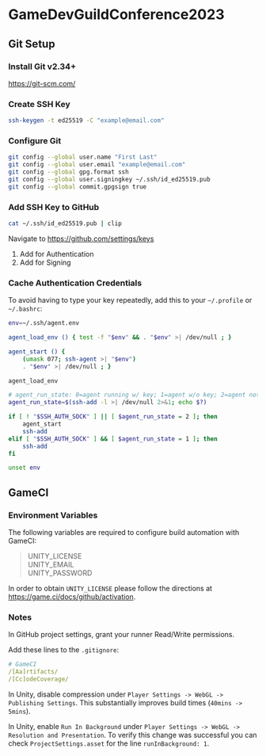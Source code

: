 # GameDevGuildConference2023

## Git Setup

### Install Git v2.34+

https://git-scm.com/

### Create SSH Key

``` sh
ssh-keygen -t ed25519 -C "example@email.com"
```

### Configure Git

``` sh
git config --global user.name "First Last"
git config --global user.email "example@email.com"
git config --global gpg.format ssh
git config --global user.signingkey ~/.ssh/id_ed25519.pub
git config --global commit.gpgsign true
```

### Add SSH Key to GitHub

``` sh
cat ~/.ssh/id_ed25519.pub | clip
```

Navigate to https://github.com/settings/keys

1. Add for Authentication
2. Add for Signing

### Cache Authentication Credentials

To avoid having to type your key repeatedly, add this to your `~/.profile` or `~/.bashrc`:

``` sh
env=~/.ssh/agent.env

agent_load_env () { test -f "$env" && . "$env" >| /dev/null ; }

agent_start () {
    (umask 077; ssh-agent >| "$env")
    . "$env" >| /dev/null ; }

agent_load_env

# agent_run_state: 0=agent running w/ key; 1=agent w/o key; 2=agent not running
agent_run_state=$(ssh-add -l >| /dev/null 2>&1; echo $?)

if [ ! "$SSH_AUTH_SOCK" ] || [ $agent_run_state = 2 ]; then
    agent_start
    ssh-add
elif [ "$SSH_AUTH_SOCK" ] && [ $agent_run_state = 1 ]; then
    ssh-add
fi

unset env
```

## GameCI

### Environment Variables

The following variables are required to configure build automation with GameCI:

> UNITY_LICENSE  
> UNITY_EMAIL  
> UNITY_PASSWORD  

In order to obtain `UNITY_LICENSE` please follow the directions at <https://game.ci/docs/github/activation>.

### Notes

In GitHub project settings, grant your runner Read/Write permissions.

Add these lines to the `.gitignore`:

```yaml
# GameCI
/[Aa]rtifacts/
/[Cc]odeCoverage/
```

In Unity, disable compression under `Player Settings -> WebGL -> Publishing Settings`.  This substantially improves build times (`40mins -> 5mins`).

In Unity, enable `Run In Background` under `Player Settings -> WebGL -> Resolution and Presentation`. To verify this change was successful you can check `ProjectSettings.asset` for the line `runInBackground: 1`.